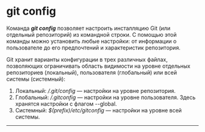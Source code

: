 # **git config**

Команда ***git config*** позволяет настроить инсталляцию Git (или отдельный репозиторий) из командной строки. С помощью этой команды можно установить любые настройки: от информации о пользователе до его предпочтений и характеристик репозитория.

Git хранит варианты конфигурации в трех различных файлах, позволяющих ограничивать область видимости на уровне отдельных репозиториев (локальный), пользователя (глобальный) или всей системы (системный):

1. Локальный: */.git/config* — настройки на уровне репозитория.
2. Глобальный: */.gitconfig* — настройки на уровне пользователя. Здесь хранятся настройки с флагом --global.
3. Системный: *$(prefix)/etc/gitconfig* — настройки на уровне всей системы.

---

